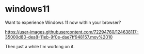 # windows11
Want to experience Windows 11 now within your browser?

https://user-images.githubusercontent.com/72294760/124638117-35000d80-dea8-11eb-9f0e-dae7ff948157.mov%2010

Then just a while I'm working on it.
